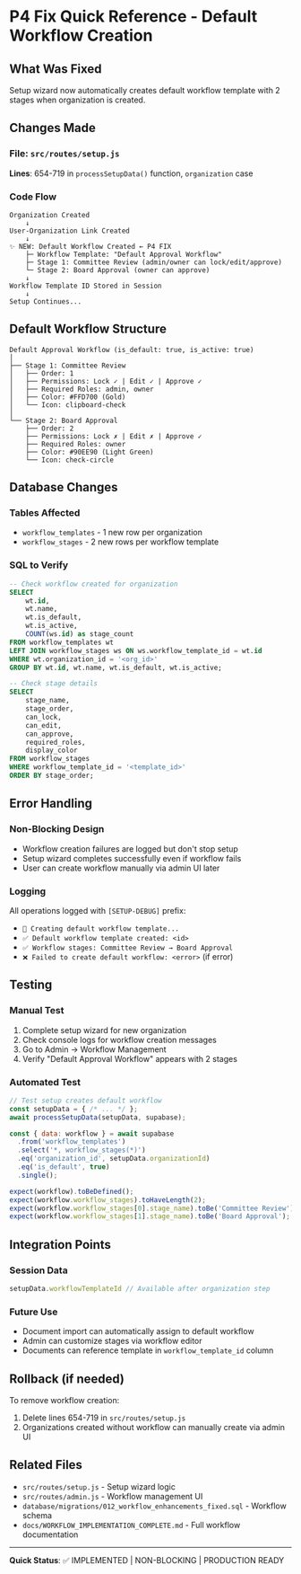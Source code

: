 # P4 Fix Quick Reference - Default Workflow Creation

## What Was Fixed
Setup wizard now automatically creates default workflow template with 2 stages when organization is created.

## Changes Made

### File: `src/routes/setup.js`
**Lines**: 654-719 in `processSetupData()` function, `organization` case

### Code Flow
```
Organization Created
    ↓
User-Organization Link Created
    ↓
✨ NEW: Default Workflow Created ← P4 FIX
    ├─ Workflow Template: "Default Approval Workflow"
    ├─ Stage 1: Committee Review (admin/owner can lock/edit/approve)
    └─ Stage 2: Board Approval (owner can approve)
    ↓
Workflow Template ID Stored in Session
    ↓
Setup Continues...
```

## Default Workflow Structure

```
Default Approval Workflow (is_default: true, is_active: true)
│
├── Stage 1: Committee Review
│   ├── Order: 1
│   ├── Permissions: Lock ✓ | Edit ✓ | Approve ✓
│   ├── Required Roles: admin, owner
│   ├── Color: #FFD700 (Gold)
│   └── Icon: clipboard-check
│
└── Stage 2: Board Approval
    ├── Order: 2
    ├── Permissions: Lock ✗ | Edit ✗ | Approve ✓
    ├── Required Roles: owner
    ├── Color: #90EE90 (Light Green)
    └── Icon: check-circle
```

## Database Changes

### Tables Affected
- `workflow_templates` - 1 new row per organization
- `workflow_stages` - 2 new rows per workflow template

### SQL to Verify
```sql
-- Check workflow created for organization
SELECT
    wt.id,
    wt.name,
    wt.is_default,
    wt.is_active,
    COUNT(ws.id) as stage_count
FROM workflow_templates wt
LEFT JOIN workflow_stages ws ON ws.workflow_template_id = wt.id
WHERE wt.organization_id = '<org_id>'
GROUP BY wt.id, wt.name, wt.is_default, wt.is_active;

-- Check stage details
SELECT
    stage_name,
    stage_order,
    can_lock,
    can_edit,
    can_approve,
    required_roles,
    display_color
FROM workflow_stages
WHERE workflow_template_id = '<template_id>'
ORDER BY stage_order;
```

## Error Handling

### Non-Blocking Design
- Workflow creation failures are logged but don't stop setup
- Setup wizard completes successfully even if workflow fails
- User can create workflow manually via admin UI later

### Logging
All operations logged with `[SETUP-DEBUG]` prefix:
- `🔄 Creating default workflow template...`
- `✅ Default workflow template created: <id>`
- `✅ Workflow stages: Committee Review → Board Approval`
- `❌ Failed to create default workflow: <error>` (if error)

## Testing

### Manual Test
1. Complete setup wizard for new organization
2. Check console logs for workflow creation messages
3. Go to Admin → Workflow Management
4. Verify "Default Approval Workflow" appears with 2 stages

### Automated Test
```javascript
// Test setup creates default workflow
const setupData = { /* ... */ };
await processSetupData(setupData, supabase);

const { data: workflow } = await supabase
  .from('workflow_templates')
  .select('*, workflow_stages(*)')
  .eq('organization_id', setupData.organizationId)
  .eq('is_default', true)
  .single();

expect(workflow).toBeDefined();
expect(workflow.workflow_stages).toHaveLength(2);
expect(workflow.workflow_stages[0].stage_name).toBe('Committee Review');
expect(workflow.workflow_stages[1].stage_name).toBe('Board Approval');
```

## Integration Points

### Session Data
```javascript
setupData.workflowTemplateId // Available after organization step
```

### Future Use
- Document import can automatically assign to default workflow
- Admin can customize stages via workflow editor
- Documents can reference template in `workflow_template_id` column

## Rollback (if needed)

To remove workflow creation:
1. Delete lines 654-719 in `src/routes/setup.js`
2. Organizations created without workflow can manually create via admin UI

## Related Files
- `src/routes/setup.js` - Setup wizard logic
- `src/routes/admin.js` - Workflow management UI
- `database/migrations/012_workflow_enhancements_fixed.sql` - Workflow schema
- `docs/WORKFLOW_IMPLEMENTATION_COMPLETE.md` - Full workflow documentation

---

**Quick Status**: ✅ IMPLEMENTED | NON-BLOCKING | PRODUCTION READY
